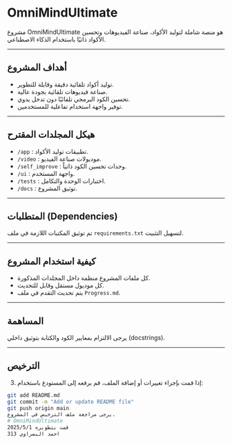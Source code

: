 # OmniMindUltimate

مشروع OmniMindUltimate هو منصة شاملة لتوليد الأكواد، صناعة الفيديوهات وتحسين الأكواد ذاتيًا باستخدام الذكاء الاصطناعي.

---

## أهداف المشروع

- توليد أكواد تلقائية دقيقة وقابلة للتطوير.
- صناعة فيديوهات تلقائية بجودة عالية.
- تحسين الكود البرمجي تلقائيًا دون تدخل يدوي.
- توفير واجهة استخدام تفاعلية للمستخدمين.

---

## هيكل المجلدات المقترح

- `/app` : تطبيقات توليد الأكواد.
- `/video` : موديولات صناعة الفيديو.
- `/self_improve` : وحدات تحسين الكود ذاتياً.
- `/ui` : واجهة المستخدم.
- `/tests` : اختبارات الوحدة والتكامل.
- `/docs` : توثيق المشروع.

---

## المتطلبات (Dependencies)

تم توثيق المكتبات اللازمة في ملف `requirements.txt` لتسهيل التثبيت.

---

## كيفية استخدام المشروع

- كل ملفات المشروع منظمة داخل المجلدات المذكورة.
- كل موديول مستقل وقابل للتحديث.
- يتم تحديث التقدم في ملف `Progress.md`.

---

## المساهمة

يرجى الالتزام بمعايير الكود والكتابة بتوثيق داخلي (docstrings).

---

## الترخيص

3. إذا قمت بإجراء تغييرات أو إضافة الملف، قم برفعه إلى المستودع باستخدام:

```bash
git add README.md
git commit -m "Add or update README file"
git push origin main
يرجى مراجعة ملف الترخيص في المشروع.
# OmniMindUltimate
قمت بتطويره 2025/5/1
احمد البصراوي 313
